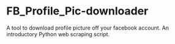 # FB_Profile_Pic-downloader
A tool to download profile picture off your facebook account. An introductory Python web scraping script.
